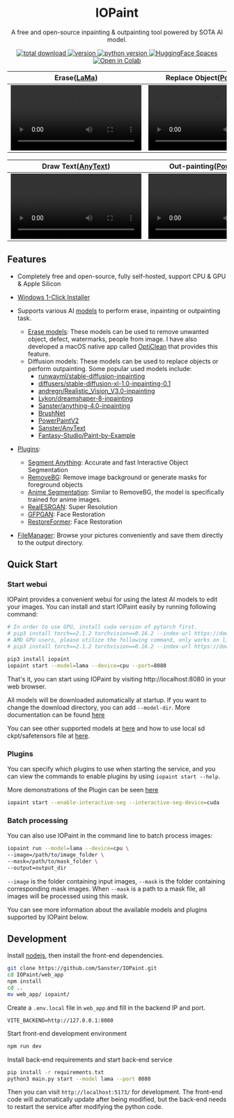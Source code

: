 <h1 align="center">IOPaint</h1>
<p align="center">A free and open-source inpainting & outpainting tool powered by SOTA AI model.</p>

<p align="center">
  <a href="https://github.com/Sanster/IOPaint">
    <img alt="total download" src="https://pepy.tech/badge/iopaint" />
  </a>
  <a href="https://pypi.org/project/iopaint">
    <img alt="version" src="https://img.shields.io/pypi/v/iopaint" />
  </a>
  <a href="">
    <img alt="python version" src="https://img.shields.io/pypi/pyversions/iopaint" />
  </a>
  <a href="https://huggingface.co/spaces/Sanster/iopaint-lama">
    <img alt="HuggingFace Spaces" src="https://img.shields.io/badge/%F0%9F%A4%97%20HuggingFace-Spaces-blue" />
  </a>
  <a href="https://colab.research.google.com/drive/1TKVlDZiE3MIZnAUMpv2t_S4hLr6TUY1d?usp=sharing">
    <img alt="Open in Colab" src="https://colab.research.google.com/assets/colab-badge.svg" />
  </a>
</p>

|Erase([LaMa](https://www.iopaint.com/models/erase/lama))|Replace Object([PowerPaint](https://www.iopaint.com/models/diffusion/powerpaint))|
|-----|----|
|<video src="https://github.com/Sanster/IOPaint/assets/3998421/264bc27c-0abd-4d8b-bb1e-0078ab264c4a">  | <video src="https://github.com/Sanster/IOPaint/assets/3998421/1de5c288-e0e1-4f32-926d-796df0655846">|

|Draw Text([AnyText](https://www.iopaint.com/models/diffusion/anytext))|Out-painting([PowerPaint](https://www.iopaint.com/models/diffusion/powerpaint))|
|---------|-----------|
|<video src="https://github.com/Sanster/IOPaint/assets/3998421/ffd4eda4-f7d4-4693-93d8-d2cd5aa7c6d6">|<video src="https://github.com/Sanster/IOPaint/assets/3998421/c4af8aef-8c29-49e0-96eb-0aae2f768da2">|


## Features

- Completely free and open-source, fully self-hosted, support CPU & GPU & Apple Silicon
- [Windows 1-Click Installer](https://www.iopaint.com/install/windows_1click_installer)
- Supports various AI [models](https://www.iopaint.com/models) to perform erase, inpainting or outpainting task.
  - [Erase models](https://www.iopaint.com/models#erase-models): These models can be used to remove unwanted object, defect, watermarks, people from image. I have also developed a macOS native app called [OptiClean](https://opticlean.io/) that provides this feature.
  - Diffusion models: These models can be used to replace objects or perform outpainting. Some popular used models include:
    - [runwayml/stable-diffusion-inpainting](https://huggingface.co/runwayml/stable-diffusion-inpainting)
    - [diffusers/stable-diffusion-xl-1.0-inpainting-0.1](https://huggingface.co/diffusers/stable-diffusion-xl-1.0-inpainting-0.1)
    - [andregn/Realistic_Vision_V3.0-inpainting](https://huggingface.co/andregn/Realistic_Vision_V3.0-inpainting)
    - [Lykon/dreamshaper-8-inpainting](https://huggingface.co/Lykon/dreamshaper-8-inpainting)
    - [Sanster/anything-4.0-inpainting](https://huggingface.co/Sanster/anything-4.0-inpainting)
    - [BrushNet](https://www.iopaint.com/models/diffusion/brushnet)
    - [PowerPaintV2](https://www.iopaint.com/models/diffusion/powerpaint_v2)
    - [Sanster/AnyText](https://huggingface.co/Sanster/AnyText)
    - [Fantasy-Studio/Paint-by-Example](https://huggingface.co/Fantasy-Studio/Paint-by-Example)

- [Plugins](https://www.iopaint.com/plugins):
  - [Segment Anything](https://iopaint.com/plugins/interactive_seg): Accurate and fast Interactive Object Segmentation
  - [RemoveBG](https://iopaint.com/plugins/rembg): Remove image background or generate masks for foreground objects
  - [Anime Segmentation](https://iopaint.com/plugins/anime_seg): Similar to RemoveBG, the model is specifically trained for anime images.
  - [RealESRGAN](https://iopaint.com/plugins/RealESRGAN): Super Resolution
  - [GFPGAN](https://iopaint.com/plugins/GFPGAN): Face Restoration
  - [RestoreFormer](https://iopaint.com/plugins/RestoreFormer): Face Restoration
- [FileManager](https://iopaint.com/file_manager): Browse your pictures conveniently and save them directly to the output directory.


## Quick Start

### Start webui

IOPaint provides a convenient webui for using the latest AI models to edit your images.
You can install and start IOPaint easily by running following command:

```bash
# In order to use GPU, install cuda version of pytorch first.
# pip3 install torch==2.1.2 torchvision==0.16.2 --index-url https://download.pytorch.org/whl/cu118
# AMD GPU users, please utilize the following command, only works on linux, as pytorch is not yet supported on Windows with ROCm.
# pip3 install torch==2.1.2 torchvision==0.16.2 --index-url https://download.pytorch.org/whl/rocm5.6

pip3 install iopaint
iopaint start --model=lama --device=cpu --port=8080
```

That's it, you can start using IOPaint by visiting http://localhost:8080 in your web browser.

All models will be downloaded automatically at startup. If you want to change the download directory, you can add `--model-dir`. More documentation can be found [here](https://www.iopaint.com/install/download_model)

You can see other supported models at [here](https://www.iopaint.com/models) and how to use local sd ckpt/safetensors file at [here](https://www.iopaint.com/models#load-ckptsafetensors).

### Plugins

You can specify which plugins to use when starting the service, and you can view the commands to enable plugins by using `iopaint start --help`. 

More demonstrations of the Plugin can be seen [here](https://www.iopaint.com/plugins)

```bash
iopaint start --enable-interactive-seg --interactive-seg-device=cuda
```

### Batch processing

You can also use IOPaint in the command line to batch process images:

```bash
iopaint run --model=lama --device=cpu \
--image=/path/to/image_folder \
--mask=/path/to/mask_folder \
--output=output_dir
```

`--image` is the folder containing input images, `--mask` is the folder containing corresponding mask images.
When `--mask` is a path to a mask file, all images will be processed using this mask.

You can see more information about the available models and plugins supported by IOPaint below.

## Development

Install [nodejs](https://nodejs.org/en), then install the front-end dependencies.

```bash
git clone https://github.com/Sanster/IOPaint.git
cd IOPaint/web_app
npm install
cd ..
mv web_app/ iopaint/
```

Create a `.env.local` file in `web_app` and fill in the backend IP and port.
```
VITE_BACKEND=http://127.0.0.1:8080
```

Start front-end development environment
```bash
npm run dev
```

Install back-end requirements and start back-end service
```bash
pip install -r requirements.txt
python3 main.py start --model lama --port 8080
```

Then you can visit `http://localhost:5173/` for development. The front-end code will automatically update after being modified, but the back-end needs to restart the service after modifying the python code.
